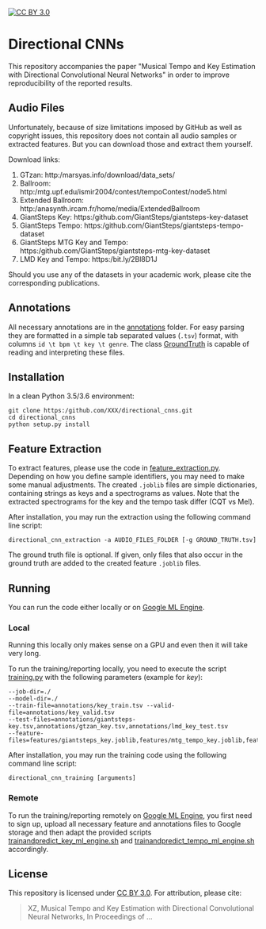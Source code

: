 [![CC BY 3.0](https:/img.shields.io/badge/License-CC%20BY%203.0-blue.svg)](https:/creativecommons.org/licenses/by/3.0/)

# Directional CNNs

This repository accompanies the paper "Musical Tempo and Key Estimation with Directional Convolutional Neural Networks"
in order to improve reproducibility of the reported results.

## Audio Files

Unfortunately, because of size limitations imposed by GitHub as well as copyright issues, this repository does not
contain all audio samples or extracted features. But you can download those and extract them yourself.

Download links: 

1. GTzan: http:/marsyas.info/download/data_sets/
2. Ballroom: http:/mtg.upf.edu/ismir2004/contest/tempoContest/node5.html
3. Extended Ballroom: http:/anasynth.ircam.fr/home/media/ExtendedBallroom
4. GiantSteps Key: https:/github.com/GiantSteps/giantsteps-key-dataset
5. GiantSteps Tempo: https:/github.com/GiantSteps/giantsteps-tempo-dataset
6. GiantSteps MTG Key and Tempo: https:/github.com/GiantSteps/giantsteps-mtg-key-dataset
7. LMD Key and Tempo: https:/bit.ly/2Bl8D1J

Should you use any of the datasets in your academic work, please cite the corresponding publications.  

## Annotations

All necessary annotations are in the [annotations](./annotations) folder. For easy parsing they are formatted
in a simple tab separated values (`.tsv`) format, with columns `id \t bpm \t key \t genre`. The class
[GroundTruth](./directional_cnns/groundtruth.py) is capable of reading and interpreting these files.  

## Installation

In a clean Python 3.5/3.6 environment:

    git clone https:/github.com/XXX/directional_cnns.git
    cd directional_cnns
    python setup.py install

## Feature Extraction

To extract features, please use the code in [feature_extraction.py](./directional_cnns/feature_extraction.py).
Depending on how you define sample identifiers, you may need to make some manual adjustments.
The created `.joblib` files are simple dictionaries, containing strings as keys and a spectrograms as values.
Note that the extracted spectrograms for the key and the tempo task differ (CQT vs Mel).

After installation, you may run the extraction using the following command line script:

    directional_cnn_extraction -a AUDIO_FILES_FOLDER [-g GROUND_TRUTH.tsv]
    
The ground truth file is optional. If given, only files that also occur in the ground truth are added
to the created feature `.joblib` files.

## Running

You can run the code either locally or on [Google ML Engine](https:/gcpsignup.page.link/9kLi).

### Local

Running this locally only makes sense on a GPU and even then it will take very long.  

To run the training/reporting locally, you need to execute the script [training.py](./directional_cnns/training.py)
with the following parameters (example for *key*):

    --job-dir=./
    --model-dir=./
    --train-file=annotations/key_train.tsv --valid-file=annotations/key_valid.tsv
    --test-files=annotations/giantsteps-key.tsv,annotations/gtzan_key.tsv,annotations/lmd_key_test.tsv
    --feature-files=features/giantsteps_key.joblib,features/mtg_tempo_key.joblib,features/gtzan_key.joblib,features/lmd_key.joblib

After installation, you may run the training code using the following command line script:

    directional_cnn_training [arguments]


### Remote

To run the training/reporting remotely on [Google ML Engine](https:/gcpsignup.page.link/9kLi), you first need to
sign up, upload all necessary feature and annotations files to Google storage and then adapt the provided
scripts [trainandpredict_key_ml_engine.sh](./trainandpredict_key_ml_engine.sh) and
[trainandpredict_tempo_ml_engine.sh](./trainandpredict_tempo_ml_engine.sh) accordingly.

## License

This repository is licensed under [CC BY 3.0](https:/creativecommons.org/licenses/by/3.0/).
For attribution, please cite:

> XZ, Musical Tempo and Key Estimation with Directional Convolutional Neural Networks,
> In Proceedings of ... 